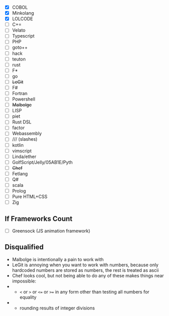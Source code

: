 - [x] COBOL
- [x] Minkolang
- [x] LOLCODE
- [ ] C+=
- [ ] Velato
- [ ] Typescript
- [ ] PHP
- [ ] goto++
- [ ] hack
- [ ] teuton
- [ ] rust
- [ ] F\*
- [ ] go
- [ ] ~~LeGit~~
- [ ] F#
- [ ] Fortran
- [ ] Powershell
- [ ] ~~Malbolge~~
- [ ] LISP
- [ ] piet
- [ ] Rust DSL
- [ ] factor
- [ ] Webassembly
- [ ] /// (slashes)
- [ ] kotlin
- [ ] vimscript
- [ ] Linda/ether
- [ ] GolfScript/Jelly/05AB1E/Pyth
- [ ] ~~Chef~~
- [ ] Fetlang
- [ ] Q#
- [ ] scala
- [ ] Prolog
- [ ] Pure HTML+CSS
- [ ] Zig

## If Frameworks Count
- [ ] Greensock (JS animation framework)

## Disqualified
* Malbolge is intentionally a pain to work with
* LeGit is annoying when you want to work with numbers, because only hardcoded numbers are stored as numbers, the rest is treated as ascii
* Chef looks cool, but not being able to do any of these makes things near impossible:
* * `<` or `>` or `<=` or `>=` in any form other than testing all numbers for equality
* * rounding results of integer divisions
